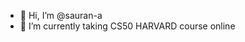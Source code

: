 - 👋 Hi, I’m @sauran-a
- 👀 I’m currently taking CS50 HARVARD course online 

<!---
sauran-a/sauran-a is a ✨ special ✨ repository because its `README.md` (this file) appears on your GitHub profile.
You can click the Preview link to take a look at your changes.
--->

